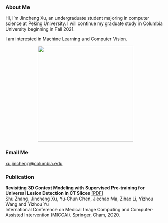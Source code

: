 ### About Me

Hi, I’m Jincheng Xu, an undergraduate student majoring in computer science at Peking University. I will continue my graduate study in Columbia University beginning in Fall 2021.  
  
I am interested in Machine Learning and Computer Vision.

<div  align="center">
<img src="https://user-images.githubusercontent.com/49300826/116401928-63d18600-a85e-11eb-997f-048f35f3a1c4.jpg" width = "300" height = "300" />
</div> 

### Email Me

xu.jincheng@columbia.edu

### Publication

**Revisiting 3D Context Modeling with Supervised Pre-training for Universal Lesion Detection in CT Slices** [[PDF]](https://arxiv.org/pdf/2012.08770.pdf)  
Shu Zhang, Jincheng Xu, Yu-Chun Chen, Jiechao Ma, Zihao Li, Yizhou Wang and Yizhou Yu  
International Conference on Medical Image Computing and Computer-Assisted Intervention (MICCAI). Springer, Cham, 2020.
